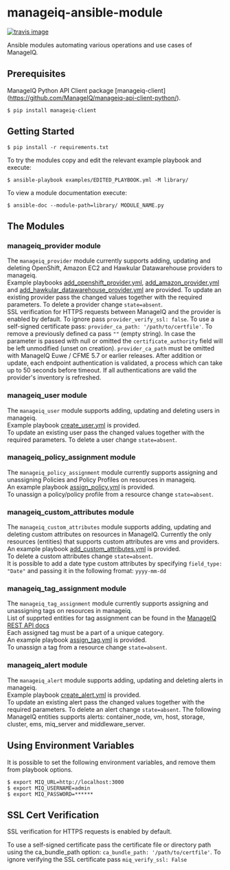 # manageiq-ansible-module

[![travis image][]][travis status]

Ansible modules automating various operations and use cases of ManageIQ.

[travis image]: https://api.travis-ci.org/dkorn/manageiq-ansible-module.svg?branch=master
[travis status]: https://travis-ci.org/dkorn/manageiq-ansible-module/branches

## Prerequisites

ManageIQ Python API Client package [manageiq-client] (https://github.com/ManageIQ/manageiq-api-client-python/).

    $ pip install manageiq-client


## Getting Started

    $ pip install -r requirements.txt
    
To try the modules copy and edit the relevant example playbook and execute:

    $ ansible-playbook examples/EDITED_PLAYBOOK.yml -M library/

To view a module documentation execute:

    $ ansible-doc --module-path=library/ MODULE_NAME.py
   


## The Modules

### manageiq_provider module

The `manageiq_provider` module currently supports adding, updating and deleting OpenShift, Amazon EC2 and Hawkular Datawarehouse providers to manageiq.  
Example playbooks [add_openshift_provider.yml](add_openshift_provider.yml), [add_amazon_provider.yml](add_amazon_provider.yml) and [add_hawkular_datawarehouse_provider.yml](add_hawkular_datawarehouse_provider.yml) are provided.
To update an existing provider pass the changed values together with the required parameters. To delete a provider change `state=absent`.  
SSL verification for HTTPS requests between ManageIQ and the provider is enabled by default. To ignore pass `provider_verify_ssl: false`.
To use a self-signed certificate pass: `provider_ca_path: '/path/to/certfile'`. To remove a previously defined ca pass `""` (empty string). In case the parameter is passed with null or omitted the `certificate_authority` field will be left unmodified (unset on creation). `provider_ca_path` must be omitted with ManageIQ Euwe / CFME 5.7 or earlier releases.
After addition or update, each endpoint authentication is validated, a process which can take up to 50 seconds before timeout.
If all authentications are valid the provider's inventory is refreshed.

### manageiq_user module

The `manageiq_user` module supports adding, updating and deleting users in manageiq.  
Example playbook [create_user.yml](create_user.yml) is provided.  
To update an existing user pass the changed values together with the required parameters. To delete a user change `state=absent`.

### manageiq_policy_assignment module

The `manageiq_policy_assignment` module currently supports assigning and unassigning Policies and Policy Profiles on resources in manageiq.  
An example playbook [assign_policy.yml](assign_policy.yml) is provided.  
To unassign a policy/policy profile from a resource change `state=absent`.

### manageiq_custom_attributes module

The `manageiq_custom_attributes` module supports adding, updating and deleting custom attributes on resources in ManageIQ.
Currently the only resources (entities) that supports custom attributes are vms and providers.  
An example playbook [add_custom_attributes.yml](add_custom_attributes.yml) is provided.  
To delete a custom attributes change `state=absent`.  
It is possible to add a date type custom attributes by specifying `field_type: "Date"` and passing it in the following fromat:
`yyyy-mm-dd`

### manageiq_tag_assignment module

The `manageiq_tag_assignment` module currently supports assigning and unassigning tags on resources in manageiq.  
List of supprted entities for tag assignment can be found in the [ManageIQ REST API docs](http://manageiq.org/docs/reference/latest/api/reference/tagging)  
Each assigned tag must be a part of a unique category.  
An example playbook [assign_tag.yml](assign_tag.yml) is provided.  
To unassign a tag from a resource change `state=absent`.

### manageiq_alert module

The `manageiq_alert` module supports adding, updating and deleting alerts in manageiq.  
Example playbook [create_alert.yml](examples/create_alert.yml) is provided.  
To update an existing alert pass the changed values together with the required parameters. To delete an alert change `state=absent`.
The following ManageIQ entities supports alerts: container_node, vm, host, storage, cluster, ems, miq_server and middleware_server.



## Using Environment Variables

It is possible to set the following environment variables, and remove them from playbook options.

    $ export MIQ_URL=http://localhost:3000
    $ export MIQ_USERNAME=admin
    $ export MIQ_PASSWORD=******
    


## SSL Cert Verification

SSL verification for HTTPS requests is enabled by default.

To use a self-signed certificate pass the certificate file or directory path using the ca_bundle_path option: `ca_bundle_path: '/path/to/certfile'`.
To ignore verifying the SSL certificate pass `miq_verify_ssl: False`
